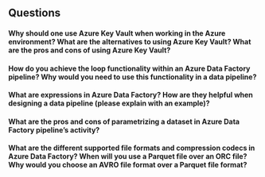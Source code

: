 ## Questions

#### Why should one use Azure Key Vault when working in the Azure environment? What are the alternatives to using Azure Key Vault? What are the pros and cons of using Azure Key Vault?

#### How do you achieve the loop functionality within an Azure Data Factory pipeline? Why would you need to use this functionality in a data pipeline?

#### What are expressions in Azure Data Factory? How are they helpful when designing a data pipeline (please explain with an example)?

#### What are the pros and cons of parametrizing a dataset in Azure Data Factory pipeline’s activity?

#### What are the different supported file formats and compression codecs in Azure Data Factory? When will you use a Parquet file over an ORC file? Why would you choose an AVRO file format over a Parquet file format?
